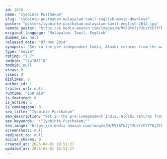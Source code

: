 ```yaml
---
id: 1836
name: "Iyobinte Pusthakam"
slug: "iyobinte-pusthakam-malayalam-tamil-english-movie-download"
poster: "posters/iyobinte-pusthakam-malayalam-tamil-english-2014.jpg"
remote_poster: "https://m.media-amazon.com/images/M/MV5BYmJjY2UzYzEtYTNjZC00MjAxLWFlN2UtYzVjYWQwODYyNDZhXkEyXkFqcGc@._V1_SX300.jpg"
original_language: "Malayalam, Tamil, English"
dubbed_in: null
released_date: "07 Nov 2014"
synopsis: "Set in the pre-independent India, Aloshi returns from the war to his estranged family and childhood love, only to find his elder brothers taking the side of a ruthless business man to overthrow their father."
type: "movie"
rating: "7.7"
imdbid: "tt4186118"
tmdbid: null
views: 0
likes: 0
dislikes: 0
author_id: 1
trailer_url: null
runtime: "158 min"
is_featured: 0
is_active: 1
is_comingsoon: 0
seo_title: "Iyobinte Pusthakam"
seo_description: "Set in the pre-independent India, Aloshi returns from the war to his estranged family and childhood love, only to find his elder brothers taking the side of a ruthless business man to overthrow their father."
seo_keywords: "\"Iyobinte Pusthakam\""
seo_image: "https://m.media-amazon.com/images/M/MV5BYmJjY2UzYzEtYTNjZC00MjAxLWFlN2UtYzVjYWQwODYyNDZhXkEyXkFqcGc@._V1_SX300.jpg"
screenshots: null
redirect_to: null
social_shares: 0
created_at: 2025-04-01 10:51:27
updated_at: 2025-04-01 10:51:27
---
```


